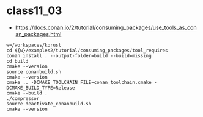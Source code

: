 # class11_03
* https://docs.conan.io/2/tutorial/consuming_packages/use_tools_as_conan_packages.html
```
w=/workspaces/korust
cd ${w}/examples2/tutorial/consuming_packages/tool_requires
conan install . --output-folder=build --build=missing
cd build
cmake --version
source conanbuild.sh
cmake --version
cmake .. -DCMAKE_TOOLCHAIN_FILE=conan_toolchain.cmake -DCMAKE_BUILD_TYPE=Release
cmake --build .
./compressor
source deactivate_conanbuild.sh
cmake --version
```
